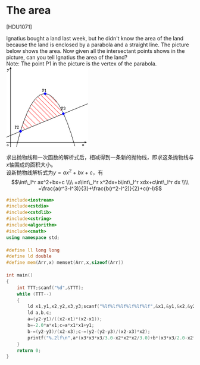 # The area
[HDU1071]

Ignatius bought a land last week, but he didn't know the area of the land because the land is enclosed by a parabola and a straight line. The picture below shows the area. Now given all the intersectant points shows in the picture, can you tell Ignatius the area of the land?  
Note: The point P1 in the picture is the vertex of the parabola.  
![HDU1071](_v_images/_hdu1071_1528717693_811239663.png)

求出抛物线和一次函数的解析式后，相减得到一条新的抛物线，即求这条抛物线与$x$轴围成的面积大小。  
设新抛物线解析式为$y=ax^2+bx+c$，有  
$$\int\_l^r ax^2+bx+c \\\\ =a\int\_l^r x^2dx+b\int\_l^r xdx+c\int\_l^r dx \\\\ =\frac{a(r^3-l^3)}{3}+\frac{b(r^2-l^2)}{2}+c(r-l)$$

```cpp
#include<iostream>
#include<cstdio>
#include<cstdlib>
#include<cstring>
#include<algorithm>
#include<cmath>
using namespace std;

#define ll long long
#define ld double
#define mem(Arr,x) memset(Arr,x,sizeof(Arr))

int main()
{
	int TTT;scanf("%d",&TTT);
	while (TTT--)
	{
		ld x1,y1,x2,y2,x3,y3;scanf("%lf%lf%lf%lf%lf%lf",&x1,&y1,&x2,&y2,&x3,&y3);
		ld a,b,c;
		a=(y2-y1)/((x2-x1)*(x2-x1));
		b=-2.0*a*x1;c=a*x1*x1+y1;
		b-=(y2-y3)/(x2-x3);c-=(y2-(y2-y3)/(x2-x3)*x2);
		printf("%.2lf\n",a*(x3*x3*x3/3.0-x2*x2*x2/3.0)+b*(x3*x3/2.0-x2*x2/2.0)+c*(x3-x2));
	}
	return 0;
}
```